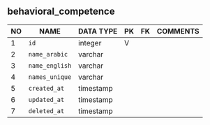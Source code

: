 
behavioral_competence
----------------------------


NO | NAME | DATA TYPE | PK | FK | COMMENTS
---|------|-----------|----|----|-------------------
1|`id` | integer | V |  | 
2|`name_arabic` | varchar |  |  | 
3|`name_english` | varchar |  |  | 
4|`names_unique` | varchar |  |  | 
5|`created_at` | timestamp |  |  | 
6|`updated_at` | timestamp |  |  | 
7|`deleted_at` | timestamp |  |  | 

